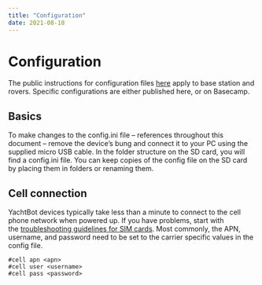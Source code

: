 ```yaml
---
title: "Configuration"
date: 2021-08-18
---
```

# Configuration

The public instructions for configuration files [here](../../YachtBot%20Products/YachtBot%20product%20family%20fundamentals/Making%20configuration%20changes%20on%20YachtBot%20devices.md) apply to base station and rovers. Specific configurations are either published here, or on Basecamp.

  

Basics
------

To make changes to the config.ini file – references throughout this document – remove the device’s bung and connect it to your PC using the supplied micro USB cable. In the folder structure on the SD card, you will find a config.ini file. You can keep copies of the config file on the SD card by placing them in folders or renaming them.  

  

Cell connection
---------------

YachtBot devices typically take less than a minute to connect to the cell phone network when powered up. If you have problems, start with the [troubleshooting guidelines for SIM cards](../../YachtBot%20Products/YachtBot%20product%20family%20fundamentals/Cellular%20connectivity%20trouble%20shooting.md). Most commonly, the APN, username, and password need to be set to the carrier specific values in the config file.

```
#cell apn <apn>
#cell user <username>
#cell pass <password>
```